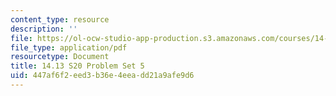 ```yaml
---
content_type: resource
description: ''
file: https://ol-ocw-studio-app-production.s3.amazonaws.com/courses/14-13-psychology-and-economics-spring-2020/447af6f2eed3b36e4eeadd21a9afe9d6_MIT14_13s20_pset5.pdf
file_type: application/pdf
resourcetype: Document
title: 14.13 S20 Problem Set 5
uid: 447af6f2-eed3-b36e-4eea-dd21a9afe9d6
---
```

